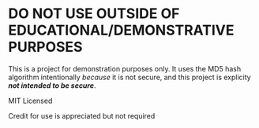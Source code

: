 # DO NOT USE OUTSIDE OF EDUCATIONAL/DEMONSTRATIVE PURPOSES

This is a project for demonstration purposes only. It uses the MD5 hash algorithm intentionally *because* it is not secure, and this project is explicity ***not intended to be secure***.

MIT Licensed

Credit for use is appreciated but not required
